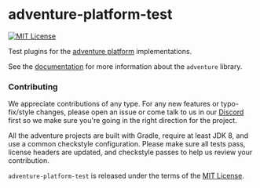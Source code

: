 # adventure-platform-test

[![MIT License](https://img.shields.io/badge/license-MIT-blue)](license_header.txt) 

Test plugins for the [adventure platform](https://github.com/KyoriPowered/adventure) implementations.

See the [documentation](https://docs.adventure.kyori.net/) for more information about the `adventure` library.

### Contributing

We appreciate contributions of any type. For any new features or typo-fix/style changes, please open an issue or come talk to us in our [Discord] first so we make sure you're going in the right direction for the project.

All the adventure projects are built with Gradle, require at least JDK 8, and use a common checkstyle configuration. Please make sure all tests pass, license headers are updated, and checkstyle passes to help us review your contribution.

`adventure-platform-test` is released under the terms of the [MIT License](license_header.txt).

[Discord]: https://discord.gg/MMfhJ8F
